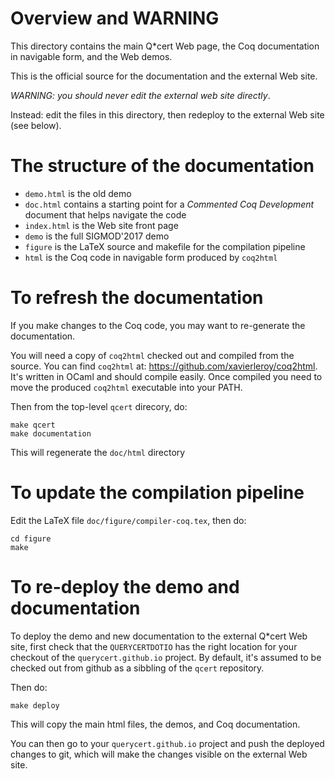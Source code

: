 # Overview and WARNING

This directory contains the main Q*cert Web page, the Coq
documentation in navigable form, and the Web demos.

This is the official source for the documentation and the external Web
site.

*WARNING: you should never edit the external web site directly*.

Instead: edit the files in this directory, then redeploy to the
external Web site (see below).

# The structure of the documentation

- `demo.html` is the old demo
- `doc.html` contains a starting point for a _Commented Coq Development_ document that helps navigate the code
- `index.html` is the Web site front page
- `demo` is the full SIGMOD'2017 demo
- `figure` is the LaTeX source and makefile for the compilation pipeline
- `html` is the Coq code in navigable form produced by `coq2html`

# To refresh the documentation

If you make changes to the Coq code, you may want to re-generate the
documentation.

You will need a copy of `coq2html` checked out and compiled from the
source. You can find `coq2html` at:
https://github.com/xavierleroy/coq2html. It's written in OCaml and
should compile easily. Once compiled you need to move the produced
`coq2html` executable into your PATH.

Then from the top-level `qcert` direcory, do:

```
make qcert
make documentation
```

This will regenerate the `doc/html` directory

# To update the compilation pipeline

Edit the LaTeX file `doc/figure/compiler-coq.tex`, then do:

```
cd figure
make
```

# To re-deploy the demo and documentation

To deploy the demo and new documentation to the external Q*cert Web
site, first check that the `QUERYCERTDOTIO` has the right location for
your checkout of the `querycert.github.io` project. By default, it's
assumed to be checked out from github as a sibbling of the `qcert`
repository.

Then do:
```
make deploy
```

This will copy the main html files, the demos, and Coq documentation.

You can then go to your `querycert.github.io` project and push the
deployed changes to git, which will make the changes visible on the
external Web site.

